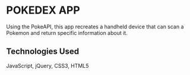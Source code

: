 # POKEDEX APP

Using the PokeAPI, this app recreates a handheld device that can scan a Pokemon and return specific information about it.

## Technologies Used

JavaScript, jQuery, CSS3, HTML5

